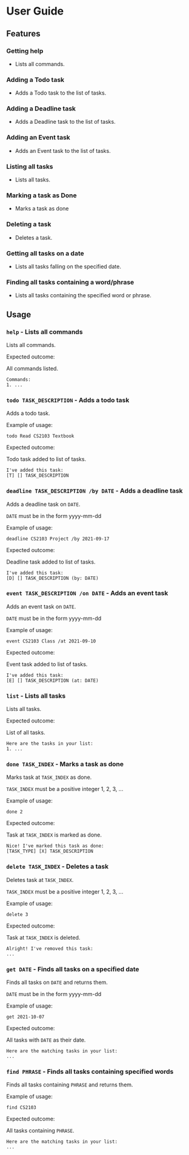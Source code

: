 # User Guide

## Features 

### Getting help

* Lists all commands.

### Adding a Todo task

* Adds a Todo task to the list of tasks.

### Adding a Deadline task

* Adds a Deadline task to the list of tasks.

### Adding an Event task

* Adds an Event task to the list of tasks.

### Listing all tasks 

* Lists all tasks.

### Marking a task as Done

* Marks a task as done

### Deleting a task

* Deletes a task.

### Getting all tasks on a date

* Lists all tasks falling on the specified date.

### Finding all tasks containing a word/phrase

* Lists all tasks containing the specified word or phrase.

## Usage

### `help` - Lists all commands

Lists all commands.

Expected outcome:

All commands listed.

```
Commands:
1. ...
```

### `todo TASK_DESCRIPTION` - Adds a todo task

Adds a todo task.

Example of usage:

`todo Read CS2103 Textbook`

Expected outcome:

Todo task added to list of tasks.

```
I've added this task:
[T] [] TASK_DESCRIPTION
```

### `deadline TASK_DESCRIPTION /by DATE` - Adds a deadline task

Adds a deadline task on `DATE`.

`DATE` must be in the form yyyy-mm-dd

Example of usage:

`deadline CS2103 Project /by 2021-09-17`

Expected outcome:

Deadline task added to list of tasks.

```
I've added this task:
[D] [] TASK_DESCRIPTION (by: DATE)
```

### `event TASK_DESCRIPTION /on DATE` - Adds an event task

Adds an event task on `DATE`.

`DATE` must be in the form yyyy-mm-dd

Example of usage:

`event CS2103 Class /at 2021-09-10`

Expected outcome:

Event task added to list of tasks.

```
I've added this task:
[E] [] TASK_DESCRIPTION (at: DATE)
```

### `list` - Lists all tasks

Lists all tasks.

Expected outcome:

List of all tasks.

```
Here are the tasks in your list:
1. ...
```

### `done TASK_INDEX` - Marks a task as done

Marks task at `TASK_INDEX` as done.

`TASK_INDEX` must be a positive integer 1, 2, 3, ...

Example of usage:

`done 2`

Expected outcome:

Task at `TASK_INDEX` is marked as done.

```
Nice! I've marked this task as done:
[TASK_TYPE] [X] TASK_DESCRIPTION
```

### `delete TASK_INDEX` - Deletes a task

Deletes task at `TASK_INDEX`.

`TASK_INDEX` must be a positive integer 1, 2, 3, ...

Example of usage:

`delete 3`

Expected outcome:

Task at `TASK_INDEX` is deleted.
```
Alright! I've removed this task:
...
```

### `get DATE` - Finds all tasks on a specified date

Finds all tasks on `DATE` and returns them.

`DATE` must be in the form yyyy-mm-dd

Example of usage:

`get 2021-10-07`

Expected outcome:

All tasks with `DATE` as their date.

```
Here are the matching tasks in your list:
...
```

### `find PHRASE` - Finds all tasks containing specified words

Finds all tasks containing `PHRASE` and returns them.

Example of usage:

`find CS2103`

Expected outcome:

All tasks containing `PHRASE`.

```
Here are the matching tasks in your list:
...
```
